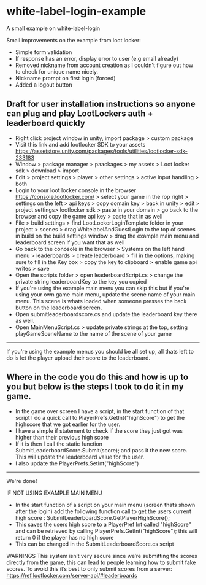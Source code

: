 # white-label-login-example
A small example on white-label-login


Small improvements on the example from loot locker: 

- Simple form validation
- If response has an error, display error to user (e.g email already)
- Removed nickname from account creation as I couldn't figure out how to check for unique name nicely. 
- Nickname prompt on first login (forced)
- Added a logout button 


Draft for user installation instructions so anyone can plug and play LootLockers auth + leaderboard quickly
--- 

- Right click project window in unity, import package > custom package 
- Visit this link and add lootlocker SDK to your assets https://assetstore.unity.com/packages/tools/utilities/lootlocker-sdk-233183
- Window > package manager > paackages > my assets > Loot locker sdk > download > import 
- Edit > project settings > player > other settings > active input handling > both 
- Login to your loot locker console in the browser https://console.lootlocker.com/ > select your game in the rop right > settings on the left > api keys > copy domain key > back in unity > edit > project settings> lootlocker sdk > paste in your domain > go back to the browser and copy the game api key > paste that in as well
- File > build settings > find LootLockerLoginTemplate folder in your project > scenes > drag WhitelabelAndGuestLogin to the top of scenes in build on the build settings window > drag the example main menu and leaderboard screen if you want that as well 
- Go back to the conosole in the browser > Systems on the left hand menu > leaderboards > create leaderboard > fill in the options, making sure to fill in the Key box > copy the key to clipboard > enable game api writes > save 
- Open the scripts folder > open leaderboardScript.cs > change the private string leaderboardKey to the key you copied
- If you're using the example main menu you can skip this but if you're using your own game main menu, update the scene name of your main menu. This scene is whats loaded when someone presses the back button on the leaderboard screen. 
- Open submitleaderboardscore.cs and update the leaderboard key there as well. 
- Open MainMenuScript.cs > update private strings at the top, setting playGameSceneName to the name of the scene of your game

--- 

If you're using the example menus you should be all set up, all thats left to do is let the player upload their score to the leaderboard. 

Where in the code you do this and how is up to you but below is the steps I took to do it in my game. 
--- 

- In the game over screen I have a script, in the start function of that script I do a quick call to PlayerPrefs.GetInt("highScore") to get the highscore that we got earlier for the user. 
- I have a simple if statement to check if the score they just got was higher than their previous high score
- If it is then I call the static function       SubmitLeaderboardScore.Submit(score); and pass it the new score. This will update the leaderboard value for the user. 
- I also update the PlayerPrefs.SetInt("highScore") 

--- 

We're done!

IF NOT USING EXAMPLE MAIN MENU 
- In the start function of a script on your main menu (screen thats shown after the login) add the following function call to get the users current high score : SubmitLeaderboardScore.GetPlayerHighScore(); 
- This saves the users high score to a PlayerPref Int called "highScore" and can be retrieved by calling PlayerPrefs.GetInt("highScore");  this will return 0 if the player has no high score
- This can be changed in the SubmitLeaderboardScore.cs script

		
WARNINGS
This system isn’t very secure since we’re submitting the scores directly from the game, this can lead to people learning how to submit fake scores. To avoid this it’s best to only submit scores from a server: https://ref.lootlocker.com/server-api/#leaderboards